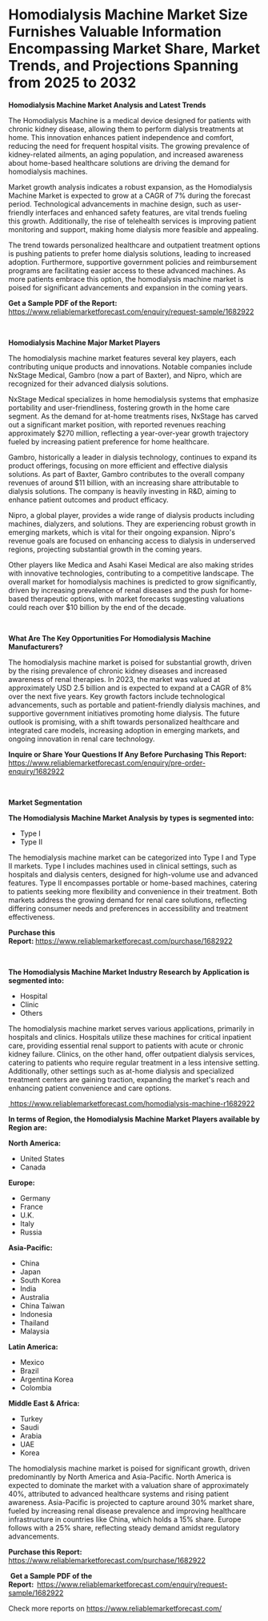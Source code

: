 <p><h1>Homodialysis Machine Market Size Furnishes Valuable Information Encompassing Market Share, Market Trends, and Projections Spanning from 2025 to 2032</h1></p><p><strong>Homodialysis Machine Market Analysis and Latest Trends</strong></p>
<p><p>The Homodialysis Machine is a medical device designed for patients with chronic kidney disease, allowing them to perform dialysis treatments at home. This innovation enhances patient independence and comfort, reducing the need for frequent hospital visits. The growing prevalence of kidney-related ailments, an aging population, and increased awareness about home-based healthcare solutions are driving the demand for homodialysis machines.</p><p>Market growth analysis indicates a robust expansion, as the Homodialysis Machine Market is expected to grow at a CAGR of 7% during the forecast period. Technological advancements in machine design, such as user-friendly interfaces and enhanced safety features, are vital trends fueling this growth. Additionally, the rise of telehealth services is improving patient monitoring and support, making home dialysis more feasible and appealing. </p><p>The trend towards personalized healthcare and outpatient treatment options is pushing patients to prefer home dialysis solutions, leading to increased adoption. Furthermore, supportive government policies and reimbursement programs are facilitating easier access to these advanced machines. As more patients embrace this option, the homodialysis machine market is poised for significant advancements and expansion in the coming years.</p></p>
<p><strong>Get a Sample PDF of the Report:&nbsp;</strong> <a href="https://www.reliablemarketforecast.com/enquiry/request-sample/1682922?utm_campaign=2533&utm_medium=2&utm_source=Github&utm_content=ia&utm_term=26032025&utm_id=homodialysis-machine">https://www.reliablemarketforecast.com/enquiry/request-sample/1682922</a></p>
<p>&nbsp;</p>
<p><strong>Homodialysis Machine Major Market Players</strong></p>
<p><p>The homodialysis machine market features several key players, each contributing unique products and innovations. Notable companies include NxStage Medical, Gambro (now a part of Baxter), and Nipro, which are recognized for their advanced dialysis solutions. </p><p>NxStage Medical specializes in home hemodialysis systems that emphasize portability and user-friendliness, fostering growth in the home care segment. As the demand for at-home treatments rises, NxStage has carved out a significant market position, with reported revenues reaching approximately $270 million, reflecting a year-over-year growth trajectory fueled by increasing patient preference for home healthcare. </p><p>Gambro, historically a leader in dialysis technology, continues to expand its product offerings, focusing on more efficient and effective dialysis solutions. As part of Baxter, Gambro contributes to the overall company revenues of around $11 billion, with an increasing share attributable to dialysis solutions. The company is heavily investing in R&D, aiming to enhance patient outcomes and product efficacy.</p><p>Nipro, a global player, provides a wide range of dialysis products including machines, dialyzers, and solutions. They are experiencing robust growth in emerging markets, which is vital for their ongoing expansion. Nipro's revenue goals are focused on enhancing access to dialysis in underserved regions, projecting substantial growth in the coming years.</p><p>Other players like Medica and Asahi Kasei Medical are also making strides with innovative technologies, contributing to a competitive landscape. The overall market for homodialysis machines is predicted to grow significantly, driven by increasing prevalence of renal diseases and the push for home-based therapeutic options, with market forecasts suggesting valuations could reach over $10 billion by the end of the decade.</p></p>
<p>&nbsp;</p>
<p><strong>What Are The Key Opportunities For Homodialysis Machine Manufacturers?</strong></p>
<p><p>The homodialysis machine market is poised for substantial growth, driven by the rising prevalence of chronic kidney diseases and increased awareness of renal therapies. In 2023, the market was valued at approximately USD 2.5 billion and is expected to expand at a CAGR of 8% over the next five years. Key growth factors include technological advancements, such as portable and patient-friendly dialysis machines, and supportive government initiatives promoting home dialysis. The future outlook is promising, with a shift towards personalized healthcare and integrated care models, increasing adoption in emerging markets, and ongoing innovation in renal care technology.</p></p>
<p><strong>Inquire or Share Your Questions If Any Before Purchasing This Report:</strong> <a href="https://www.reliablemarketforecast.com/enquiry/pre-order-enquiry/1682922?utm_campaign=2533&utm_medium=2&utm_source=Github&utm_content=ia&utm_term=26032025&utm_id=homodialysis-machine">https://www.reliablemarketforecast.com/enquiry/pre-order-enquiry/1682922</a></p>
<p>&nbsp;</p>
<p><strong>Market Segmentation</strong></p>
<p><strong>The Homodialysis Machine Market Analysis by types is segmented into:</strong></p>
<p><ul><li>Type I</li><li>Type II</li></ul></p>
<p><p>The hemodialysis machine market can be categorized into Type I and Type II markets. Type I includes machines used in clinical settings, such as hospitals and dialysis centers, designed for high-volume use and advanced features. Type II encompasses portable or home-based machines, catering to patients seeking more flexibility and convenience in their treatment. Both markets address the growing demand for renal care solutions, reflecting differing consumer needs and preferences in accessibility and treatment effectiveness.</p></p>
<p><strong>Purchase this Report:&nbsp;</strong><a href="https://www.reliablemarketforecast.com/purchase/1682922?utm_campaign=2533&utm_medium=2&utm_source=Github&utm_content=ia&utm_term=26032025&utm_id=homodialysis-machine">https://www.reliablemarketforecast.com/purchase/1682922</a></p>
<p>&nbsp;</p>
<p><strong>The Homodialysis Machine Market Industry Research by Application is segmented into:</strong></p>
<p><ul><li>Hospital</li><li>Clinic</li><li>Others</li></ul></p>
<p><p>The homodialysis machine market serves various applications, primarily in hospitals and clinics. Hospitals utilize these machines for critical inpatient care, providing essential renal support to patients with acute or chronic kidney failure. Clinics, on the other hand, offer outpatient dialysis services, catering to patients who require regular treatment in a less intensive setting. Additionally, other settings such as at-home dialysis and specialized treatment centers are gaining traction, expanding the market's reach and enhancing patient convenience and care options.</p></p>
<p><a href="https://www.reliablemarketforecast.com/homodialysis-machine-r1682922?utm_campaign=2533&utm_medium=2&utm_source=Github&utm_content=ia&utm_term=26032025&utm_id=homodialysis-machine">&nbsp;https://www.reliablemarketforecast.com/homodialysis-machine-r1682922</a></p>
<p><strong>In terms of Region, the Homodialysis Machine Market Players available by Region are:</strong></p>
<p>
    <p> <strong> North America: </strong>
        <ul>
            <li>United States</li>
            <li>Canada</li>
        </ul>
        </p> 
    <p> <strong> Europe: </strong>
        <ul>
            <li>Germany</li>
            <li>France</li>
            <li>U.K.</li>
            <li>Italy</li>
            <li>Russia</li>
        </ul>
        </p> 
    <p> <strong> Asia-Pacific: </strong>
        <ul>
            <li>China</li>
            <li>Japan</li>
            <li>South Korea</li>
            <li>India</li>
            <li>Australia</li>
            <li>China Taiwan</li>
            <li>Indonesia</li>
            <li>Thailand</li>
            <li>Malaysia</li>
        </ul>
        </p> 
    <p> <strong> Latin America: </strong>
        <ul>
            <li>Mexico</li>
            <li>Brazil</li>
            <li>Argentina Korea</li>
            <li>Colombia</li>
        </ul>
        </p> 
    <p> <strong> Middle East & Africa: </strong>
        <ul>
            <li>Turkey</li>
            <li>Saudi</li>
            <li>Arabia</li>
            <li>UAE</li>
            <li>Korea</li>
        </ul>
    </p>
    </p>
<p><p>The homodialysis machine market is poised for significant growth, driven predominantly by North America and Asia-Pacific. North America is expected to dominate the market with a valuation share of approximately 40%, attributed to advanced healthcare systems and rising patient awareness. Asia-Pacific is projected to capture around 30% market share, fueled by increasing renal disease prevalence and improving healthcare infrastructure in countries like China, which holds a 15% share. Europe follows with a 25% share, reflecting steady demand amidst regulatory advancements.</p></p>
<p><strong>Purchase this Report: </strong><a href="https://www.reliablemarketforecast.com/purchase/1682922?utm_campaign=2533&utm_medium=2&utm_source=Github&utm_content=ia&utm_term=26032025&utm_id=homodialysis-machine">https://www.reliablemarketforecast.com/purchase/1682922</a></p>
<p>&nbsp;<strong>Get a Sample PDF of the Report:&nbsp;&nbsp;</strong><a href="https://www.reliablemarketforecast.com/enquiry/request-sample/1682922?utm_campaign=2533&utm_medium=2&utm_source=Github&utm_content=ia&utm_term=26032025&utm_id=homodialysis-machine">https://www.reliablemarketforecast.com/enquiry/request-sample/1682922</a></p>
<p><strong></strong></p>
<p>Check more reports on <a href="https://www.reliablemarketforecast.com/?utm_campaign=2533&utm_medium=2&utm_source=Github&utm_content=ia&utm_term=26032025&utm_id=homodialysis-machine">https://www.reliablemarketforecast.com/</a></p>